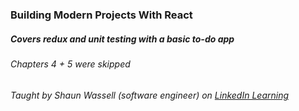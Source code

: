 ### Building Modern Projects With React

##### Covers redux and unit testing with a basic to-do app 

###### Chapters 4 + 5 were skipped

###### Taught by Shaun Wassell (software engineer) on [LinkedIn Learning](https://www.linkedin.com/learning/building-modern-projects-with-react/react-going-from-good-to-great?u=2243042)
